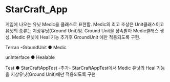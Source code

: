 # StarCraft_App


게임에 나오는 유닛 Medic을 클래스로 표현함.
Medic의 최고 조상은 Unit클래스이고 유닛의 종류는 지상유닛(Ground Unit)임.
Ground Unit을 상속받아 Medic클래스 생성.
Medic 유닛에 Heal 기능 추가후 GroundUnit 에만 적용되도록 구현.

Terran -GroundUnit
  ● Medic

unInterface
  ● Healable

Test
  ● StarCraftAppTest
    -추가-
    StarCraftAppTest에서 Medic 유닛의 Heal 기능을 지상유닛(Ground Unit)에만 적용되도록 구현
